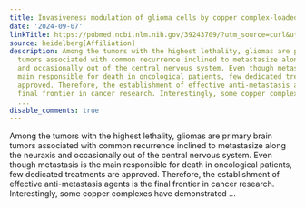 ```yaml
---
title: Invasiveness modulation of glioma cells by copper complex-loaded nanoarchitectures
date: '2024-09-07'
linkTitle: https://pubmed.ncbi.nlm.nih.gov/39243709/?utm_source=curl&utm_medium=rss&utm_campaign=pubmed-2&utm_content=1FakS-2QOkCT8HsMOQP1bCRQ4YzyumYOmxmF0moLsQ3dFB1E9V&fc=20220326224207&ff=20240908183632&v=2.18.0.post9+e462414
source: heidelberg[Affiliation]
description: Among the tumors with the highest lethality, gliomas are primary brain
  tumors associated with common recurrence inclined to metastasize along the neuraxis
  and occasionally out of the central nervous system. Even though metastasis is the
  main responsible for death in oncological patients, few dedicated treatments are
  approved. Therefore, the establishment of effective anti-metastasis agents is the
  final frontier in cancer research. Interestingly, some copper complexes have demonstrated
  ...
disable_comments: true
---
```

Among the tumors with the highest lethality, gliomas are primary brain tumors associated with common recurrence inclined to metastasize along the neuraxis and occasionally out of the central nervous system. Even though metastasis is the main responsible for death in oncological patients, few dedicated treatments are approved. Therefore, the establishment of effective anti-metastasis agents is the final frontier in cancer research. Interestingly, some copper complexes have demonstrated ...